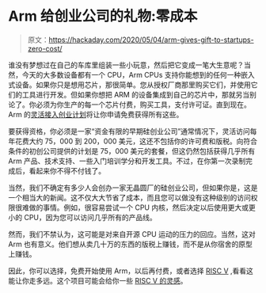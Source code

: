 # Arm 给创业公司的礼物:零成本

> 原文：<https://hackaday.com/2020/05/04/arm-gives-gift-to-startups-zero-cost/>

谁没有梦想过在自己的车库里组装一些小玩意，然后把它变成一笔大生意呢？当然，今天的大多数设备都有一个 CPU，Arm CPUs 支持你能想到的任何一种嵌入式设备。如果你只是想用芯片，那很简单。您从授权厂商那里购买它们，并使用它们的工具进行开发。但如果你想把 ARM 的设备集成到自己的芯片中，那就另当别论了。你必须为你生产的每一个芯片付费，购买工具，支付许可证。直到现在。Arm 的[灵活接入创业计划](https://www.arm.com/products/flexible-access/startup)将让你申请免费获得所有这些。

要获得资格，你必须是一家“资金有限的早期硅创业公司”通常情况下，灵活访问每年花费大约 75，000 到 200，000 美元，这还不包括你的许可费和版税。向符合条件的初创公司提供的计划是 75，000 美元的套餐，但这仍然包括获得几乎所有 Arm 产品、技术支持、一些入门培训学分和开发工具。不过，在你第一次录制完成后，看起来你不得不付钱了。

当然，我们不确定有多少人会创办一家无晶圆厂的硅创业公司，但如果你是，这是一个相当大的新闻。这不仅大大节省了成本，而且您可以做没有这种级别的访问权限很难做的事情。例如，很容易尝试一个 CPU 内核，然后决定以后使用更大或更小的 CPU，因为您可以访问几乎所有的产品线。

然而，我们不禁认为，这可能是对来自开源 CPU 运动的压力的回应。当然，这对 Arm 也有意义。他们想从卖几十万的东西的版税上赚钱，而不是从你宿舍的原型上赚钱。

因此，你可以选择，免费开始使用 Arm，以后再付费，或者选择 [RISC V](https://hackaday.com/2019/02/13/western-digital-releases-their-risc-v-cores-to-the-world/) ,看看这能让你走多远。这个项目可能会给你一些 [RISC V 的灵感](https://hackaday.com/2019/11/19/emulating-risc-v-on-an-fpga/)。